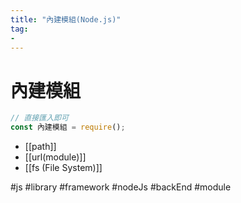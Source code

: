```yaml
---
title: "內建模組(Node.js)"
tag: 
- 
---
```

# 內建模組
```js
// 直接匯入即可
const 內建模組 = require();
```
- [[path]]
- [[url(module)]]
- [[fs (File System)]]


#js #library #framework #nodeJs #backEnd #module